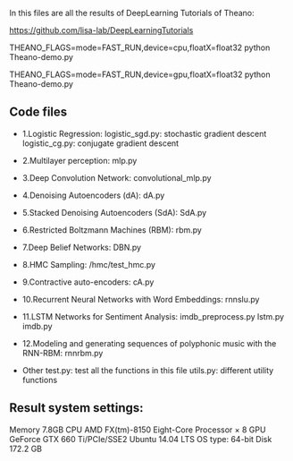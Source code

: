 In this files are all the results of DeepLearning Tutorials of Theano:

https://github.com/lisa-lab/DeepLearningTutorials

THEANO_FLAGS=mode=FAST_RUN,device=cpu,floatX=float32 python Theano-demo.py

THEANO_FLAGS=mode=FAST_RUN,device=gpu,floatX=float32 python Theano-demo.py

Code files
--------------

- 1.Logistic Regression: 
logistic_sgd.py: stochastic gradient descent 
logistic_cg.py: conjugate gradient descent

- 2.Multilayer perception: mlp.py

- 3.Deep Convolution Network: convolutional_mlp.py

- 4.Denoising Autoencoders (dA): dA.py

- 5.Stacked Denoising Autoencoders (SdA): SdA.py

- 6.Restricted Boltzmann Machines (RBM): rbm.py

- 7.Deep Belief Networks: DBN.py

- 8.HMC Sampling: /hmc/test_hmc.py

- 9.Contractive auto-encoders: cA.py

- 10.Recurrent Neural Networks with Word Embeddings: rnnslu.py

- 11.LSTM Networks for Sentiment Analysis: imdb_preprocess.py lstm.py imdb.py

- 12.Modeling and generating sequences of polyphonic music with the RNN-RBM: rnnrbm.py

- Other
test.py: test all the functions in this file
utils.py: different utility functions

Result system settings:
--------------

Memory 7.8GB
CPU AMD FX(tm)-8150 Eight-Core Processor × 8 
GPU GeForce GTX 660 Ti/PCIe/SSE2
Ubuntu 14.04 LTS
OS type: 64-bit
Disk 172.2 GB
